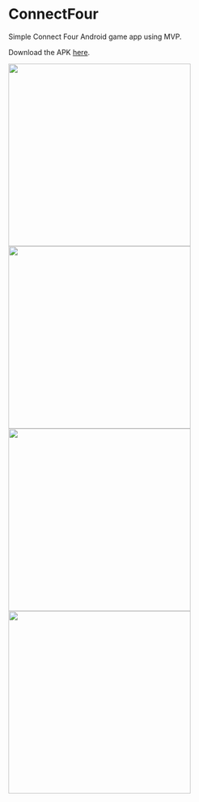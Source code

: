 # ConnectFour
Simple Connect Four Android game app using MVP.

Download the APK <a href="https://github.com/laercioag/ConnectFour/releases/">here</a>.

<img src="https://s15.postimg.org/btd5io42j/Phone_Screenshot_1.png" width="360">
<img src="https://s30.postimg.org/3r3wk25gh/Phone_Screenshot_2.png" width="360">
<img src="https://s23.postimg.org/x2g6wjl4r/Phone_Screenshot_3.png" width="360">
<img src="https://s15.postimg.org/brml0okm3/Phone_Screenshot_4.png" width="360">
